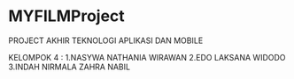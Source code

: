 # MYFILMProject

PROJECT AKHIR TEKNOLOGI APLIKASI DAN MOBILE

KELOMPOK 4 :
1.NASYWA NATHANIA WIRAWAN
2.EDO LAKSANA WIDODO
3.INDAH NIRMALA ZAHRA NABIL
